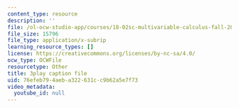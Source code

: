```yaml
---
content_type: resource
description: ''
file: /ol-ocw-studio-app/courses/18-02sc-multivariable-calculus-fall-2010/76efeb794aeba322631cc9b62a5e7f73_E8aYX_mW2DA.srt
file_size: 15796
file_type: application/x-subrip
learning_resource_types: []
license: https://creativecommons.org/licenses/by-nc-sa/4.0/
ocw_type: OCWFile
resourcetype: Other
title: 3play caption file
uid: 76efeb79-4aeb-a322-631c-c9b62a5e7f73
video_metadata:
  youtube_id: null
---
```

